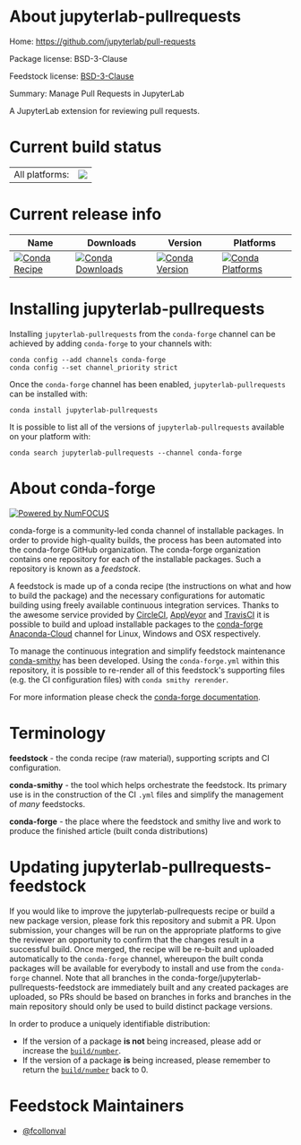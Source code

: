About jupyterlab-pullrequests
=============================

Home: https://github.com/jupyterlab/pull-requests

Package license: BSD-3-Clause

Feedstock license: [BSD-3-Clause](https://github.com/conda-forge/jupyterlab-pullrequests-feedstock/blob/master/LICENSE.txt)

Summary: Manage Pull Requests in JupyterLab

A JupyterLab extension for reviewing pull requests.

Current build status
====================


<table><tr><td>All platforms:</td>
    <td>
      <a href="https://dev.azure.com/conda-forge/feedstock-builds/_build/latest?definitionId=12166&branchName=master">
        <img src="https://dev.azure.com/conda-forge/feedstock-builds/_apis/build/status/jupyterlab-pullrequests-feedstock?branchName=master">
      </a>
    </td>
  </tr>
</table>

Current release info
====================

| Name | Downloads | Version | Platforms |
| --- | --- | --- | --- |
| [![Conda Recipe](https://img.shields.io/badge/recipe-jupyterlab--pullrequests-green.svg)](https://anaconda.org/conda-forge/jupyterlab-pullrequests) | [![Conda Downloads](https://img.shields.io/conda/dn/conda-forge/jupyterlab-pullrequests.svg)](https://anaconda.org/conda-forge/jupyterlab-pullrequests) | [![Conda Version](https://img.shields.io/conda/vn/conda-forge/jupyterlab-pullrequests.svg)](https://anaconda.org/conda-forge/jupyterlab-pullrequests) | [![Conda Platforms](https://img.shields.io/conda/pn/conda-forge/jupyterlab-pullrequests.svg)](https://anaconda.org/conda-forge/jupyterlab-pullrequests) |

Installing jupyterlab-pullrequests
==================================

Installing `jupyterlab-pullrequests` from the `conda-forge` channel can be achieved by adding `conda-forge` to your channels with:

```
conda config --add channels conda-forge
conda config --set channel_priority strict
```

Once the `conda-forge` channel has been enabled, `jupyterlab-pullrequests` can be installed with:

```
conda install jupyterlab-pullrequests
```

It is possible to list all of the versions of `jupyterlab-pullrequests` available on your platform with:

```
conda search jupyterlab-pullrequests --channel conda-forge
```


About conda-forge
=================

[![Powered by NumFOCUS](https://img.shields.io/badge/powered%20by-NumFOCUS-orange.svg?style=flat&colorA=E1523D&colorB=007D8A)](http://numfocus.org)

conda-forge is a community-led conda channel of installable packages.
In order to provide high-quality builds, the process has been automated into the
conda-forge GitHub organization. The conda-forge organization contains one repository
for each of the installable packages. Such a repository is known as a *feedstock*.

A feedstock is made up of a conda recipe (the instructions on what and how to build
the package) and the necessary configurations for automatic building using freely
available continuous integration services. Thanks to the awesome service provided by
[CircleCI](https://circleci.com/), [AppVeyor](https://www.appveyor.com/)
and [TravisCI](https://travis-ci.com/) it is possible to build and upload installable
packages to the [conda-forge](https://anaconda.org/conda-forge)
[Anaconda-Cloud](https://anaconda.org/) channel for Linux, Windows and OSX respectively.

To manage the continuous integration and simplify feedstock maintenance
[conda-smithy](https://github.com/conda-forge/conda-smithy) has been developed.
Using the ``conda-forge.yml`` within this repository, it is possible to re-render all of
this feedstock's supporting files (e.g. the CI configuration files) with ``conda smithy rerender``.

For more information please check the [conda-forge documentation](https://conda-forge.org/docs/).

Terminology
===========

**feedstock** - the conda recipe (raw material), supporting scripts and CI configuration.

**conda-smithy** - the tool which helps orchestrate the feedstock.
                   Its primary use is in the construction of the CI ``.yml`` files
                   and simplify the management of *many* feedstocks.

**conda-forge** - the place where the feedstock and smithy live and work to
                  produce the finished article (built conda distributions)


Updating jupyterlab-pullrequests-feedstock
==========================================

If you would like to improve the jupyterlab-pullrequests recipe or build a new
package version, please fork this repository and submit a PR. Upon submission,
your changes will be run on the appropriate platforms to give the reviewer an
opportunity to confirm that the changes result in a successful build. Once
merged, the recipe will be re-built and uploaded automatically to the
`conda-forge` channel, whereupon the built conda packages will be available for
everybody to install and use from the `conda-forge` channel.
Note that all branches in the conda-forge/jupyterlab-pullrequests-feedstock are
immediately built and any created packages are uploaded, so PRs should be based
on branches in forks and branches in the main repository should only be used to
build distinct package versions.

In order to produce a uniquely identifiable distribution:
 * If the version of a package **is not** being increased, please add or increase
   the [``build/number``](https://docs.conda.io/projects/conda-build/en/latest/resources/define-metadata.html#build-number-and-string).
 * If the version of a package **is** being increased, please remember to return
   the [``build/number``](https://docs.conda.io/projects/conda-build/en/latest/resources/define-metadata.html#build-number-and-string)
   back to 0.

Feedstock Maintainers
=====================

* [@fcollonval](https://github.com/fcollonval/)

